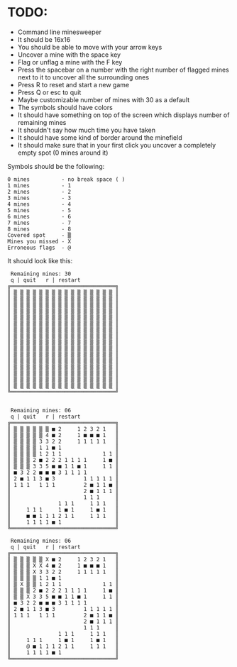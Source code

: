 # TODO:

- Command line minesweeper
- It should be 16x16
- You should be able to move with your arrow keys
- Uncover a mine with the space key
- Flag or unflag a mine with the F key
- Press the spacebar on a number with the right number of flagged mines next to it to uncover all the surrounding ones
- Press R to reset and start a new game
- Press Q or esc to quit
- Maybe customizable number of mines with 30 as a default
- The symbols should have colors
- It should have something on top of the screen which displays number of remaining mines
- It shouldn't say how much time you have taken
- It should have some kind of border around the minefield
- It should make sure that in your first click you uncover a completely empty spot (0 mines around it)

Symbols should be the following:

```
0 mines          - no break space ( )
1 mines          - 1
2 mines          - 2
3 mines          - 3
4 mines          - 4
5 mines          - 5
6 mines          - 6
7 mines          - 7
8 mines          - 8
Covered spot     - ▒
Mines you missed - X
Erroneous flags  - @
```

It should look like this:

```
 Remaining mines: 30
 q | quit   r | restart
╔═════════════════════════════════╗
║ ▒ ▒ ▒ ▒ ▒ ▒ ▒ ▒ ▒ ▒ ▒ ▒ ▒ ▒ ▒ ▒ ║
║ ▒ ▒ ▒ ▒ ▒ ▒ ▒ ▒ ▒ ▒ ▒ ▒ ▒ ▒ ▒ ▒ ║
║ ▒ ▒ ▒ ▒ ▒ ▒ ▒ ▒ ▒ ▒ ▒ ▒ ▒ ▒ ▒ ▒ ║
║ ▒ ▒ ▒ ▒ ▒ ▒ ▒ ▒ ▒ ▒ ▒ ▒ ▒ ▒ ▒ ▒ ║
║ ▒ ▒ ▒ ▒ ▒ ▒ ▒ ▒ ▒ ▒ ▒ ▒ ▒ ▒ ▒ ▒ ║
║ ▒ ▒ ▒ ▒ ▒ ▒ ▒ ▒ ▒ ▒ ▒ ▒ ▒ ▒ ▒ ▒ ║
║ ▒ ▒ ▒ ▒ ▒ ▒ ▒ ▒ ▒ ▒ ▒ ▒ ▒ ▒ ▒ ▒ ║
║ ▒ ▒ ▒ ▒ ▒ ▒ ▒ ▒ ▒ ▒ ▒ ▒ ▒ ▒ ▒ ▒ ║
║ ▒ ▒ ▒ ▒ ▒ ▒ ▒ ▒ ▒ ▒ ▒ ▒ ▒ ▒ ▒ ▒ ║
║ ▒ ▒ ▒ ▒ ▒ ▒ ▒ ▒ ▒ ▒ ▒ ▒ ▒ ▒ ▒ ▒ ║
║ ▒ ▒ ▒ ▒ ▒ ▒ ▒ ▒ ▒ ▒ ▒ ▒ ▒ ▒ ▒ ▒ ║
║ ▒ ▒ ▒ ▒ ▒ ▒ ▒ ▒ ▒ ▒ ▒ ▒ ▒ ▒ ▒ ▒ ║
║ ▒ ▒ ▒ ▒ ▒ ▒ ▒ ▒ ▒ ▒ ▒ ▒ ▒ ▒ ▒ ▒ ║
║ ▒ ▒ ▒ ▒ ▒ ▒ ▒ ▒ ▒ ▒ ▒ ▒ ▒ ▒ ▒ ▒ ║
║ ▒ ▒ ▒ ▒ ▒ ▒ ▒ ▒ ▒ ▒ ▒ ▒ ▒ ▒ ▒ ▒ ║
║ ▒ ▒ ▒ ▒ ▒ ▒ ▒ ▒ ▒ ▒ ▒ ▒ ▒ ▒ ▒ ▒ ║
╚═════════════════════════════════╝


 Remaining mines: 06
 q | quit   r | restart
╔═════════════════════════════════╗
║ ▒ ▒ ▒ ▒ ▒ ▒ ■ 2     1 2 3 2 1   ║
║ ▒ ▒ ▒ ▒ ▒ 4 ■ 2     1 ■ ■ ■ 1   ║
║ ▒ ▒ ▒ ▒ 3 3 2 2     1 1 1 1 1   ║
║ ▒ ▒ ▒ ▒ 1 1 ■ 1                 ║
║ ▒ ▒ ▒ ▒ 1 2 1 1             1 1 ║
║ ▒ ▒ ▒ 2 ■ 2 2 2 1 1 1 1     1 ■ ║
║ ▒ ▒ ▒ 3 3 5 ■ ■ 1 1 ■ 1     1 1 ║
║ ■ 3 2 2 ■ ■ ■ 3 1 1 1 1         ║
║ 2 ■ 1 1 3 ■ 3         1 1 1 1 1 ║
║ 1 1 1   1 1 1         2 ■ 1 1 ■ ║
║                       2 ■ 1 1 1 ║
║                       1 1 1     ║
║               1 1 1     1 1 1   ║
║     1 1 1     1 ■ 1     1 ■ 1   ║
║     ■ ■ 1 1 1 2 1 1     1 1 1   ║
║     1 1 1 1 ■ 1                 ║
╚═════════════════════════════════╝

 Remaining mines: 06
 q | quit   r | restart
╔═════════════════════════════════╗
║ ▒ ▒ ▒ ▒ ▒ X ■ 2     1 2 3 2 1   ║
║ ▒ ▒ ▒ X X 4 ■ 2     1 ■ ■ ■ 1   ║
║ ▒ ▒ ▒ X 3 3 2 2     1 1 1 1 1   ║
║ ▒ ▒ ▒ ▒ 1 1 ■ 1                 ║
║ ▒ X ▒ ▒ 1 2 1 1             1 1 ║
║ ▒ ▒ ▒ 2 ■ 2 2 2 1 1 1 1     1 ■ ║
║ ▒ ▒ X 3 3 5 ■ ■ 1 1 ■ 1     1 1 ║
║ ■ 3 2 2 ■ ■ ■ 3 1 1 1 1         ║
║ 2 ■ 1 1 3 ■ 3         1 1 1 1 1 ║
║ 1 1 1   1 1 1         2 ■ 1 1 ■ ║
║                       2 ■ 1 1 1 ║
║                       1 1 1     ║
║               1 1 1     1 1 1   ║
║     1 1 1     1 ■ 1     1 ■ 1   ║
║     @ ■ 1 1 1 2 1 1     1 1 1   ║
║     1 1 1 1 ■ 1                 ║
╚═════════════════════════════════╝

```
